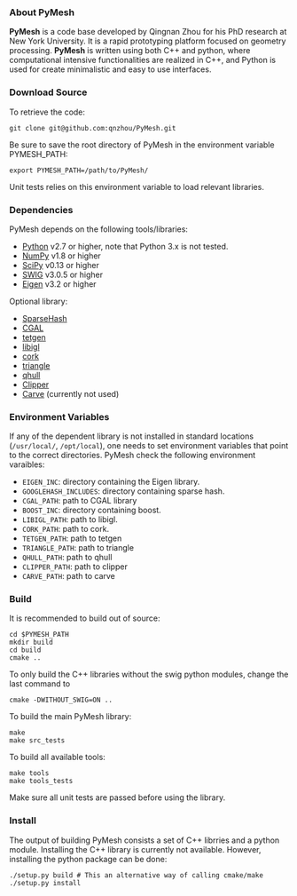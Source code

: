 ### About PyMesh ###

**PyMesh** is a code base developed by Qingnan Zhou for his PhD research at New
York University.  It is a rapid prototyping platform focused on geometry
processing.  **PyMesh** is written using both C++ and python, where
computational intensive functionalities are realized in C++, and Python is used
for create minimalistic and easy to use interfaces.

### Download Source ###

To retrieve the code:

    git clone git@github.com:qnzhou/PyMesh.git

Be sure to save the root directory of PyMesh in the environment variable
PYMESH_PATH:

    export PYMESH_PATH=/path/to/PyMesh/

Unit tests relies on this environment variable to load relevant libraries.

### Dependencies ###

PyMesh depends on the following tools/libraries:

* [Python](https://www.python.org/) v2.7 or higher, note that Python 3.x is not tested.
* [NumPy](http://www.numpy.org/) v1.8 or higher
* [SciPy](http://www.scipy.org/) v0.13 or higher
* [SWIG](http://www.swig.org/) v3.0.5 or higher
* [Eigen](http://eigen.tuxfamily.org/index.php?title=Main_Page) v3.2 or higher

Optional library:

* [SparseHash](https://code.google.com/p/sparsehash/)
* [CGAL](https://www.cgal.org/)
* [tetgen](http://wias-berlin.de/software/tetgen/)
* [libigl](http://igl.ethz.ch/projects/libigl/)
* [cork](https://github.com/gilbo/cork)
* [triangle](http://www.cs.cmu.edu/~quake/triangle.html)
* [qhull](http://www.qhull.org/)
* [Clipper](http://www.angusj.com/delphi/clipper.php)
* [Carve](https://code.google.com/p/carve/) (currently not used)

### Environment Variables ###

If any of the dependent library is not installed in standard locations
(``/usr/local/``, ``/opt/local``), one needs to set environment variables that
point to the correct directories.  PyMesh check the following environment
varaibles:

* ``EIGEN_INC``: directory containing the Eigen library.
* ``GOOGLEHASH_INCLUDES``: directory containing sparse hash.
* ``CGAL_PATH``: path to CGAL library
* ``BOOST_INC``: directory containing boost.
* ``LIBIGL_PATH``: path to libigl.
* ``CORK_PATH``: path to cork.
* ``TETGEN_PATH``: path to tetgen
* ``TRIANGLE_PATH``: path to triangle
* ``QHULL_PATH``: path to qhull
* ``CLIPPER_PATH``: path to clipper
* ``CARVE_PATH``: path to carve

### Build ###

It is recommended to build out of source:

    cd $PYMESH_PATH
    mkdir build
    cd build
    cmake ..

To only build the C++ libraries without the swig python modules, change the last
command to

    cmake -DWITHOUT_SWIG=ON ..

To build the main PyMesh library:

    make
    make src_tests

To build all available tools:

    make tools
    make tools_tests

Make sure all unit tests are passed before using the library.

### Install ###

The output of building PyMesh consists a set of C++ librries and a python
module. Installing the C++ library is currently not available.  However,
installing the python package can be done:

    ./setup.py build # This an alternative way of calling cmake/make
    ./setup.py install


